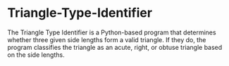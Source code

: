 # Triangle-Type-Identifier
The Triangle Type Identifier is a Python-based program that determines whether three given side lengths form a valid triangle. If they do, the program classifies the triangle as an acute, right, or obtuse triangle based on the side lengths.
